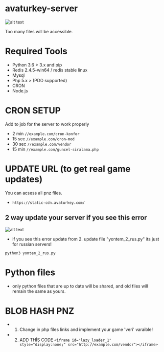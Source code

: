 # avaturkey-server

![alt text](http://avaturkey.com/g1_2.png)

Too many files will be accessible.

# Required Tools 

- Python 3.6 > 3.x and pip
- Redis 2.4.5-win64 / redis stable linux
- Mysql
- Php 5.x > (PDO supported) 
- CRON
- Node.js

# CRON SETUP

Add to job for the server to work properly

- 2 min
`//example.com/cron-konfor`
- 15 sec
`//example.com/cron-mod`
- 30 sec
`//example.com/vendor`
- 15 min
`//example.com/guncel-siralama.php`

# UPDATE URL (to get real game updates)
You can acsess all pnz files.
- `https://static-cdn.avaturkey.com/`

## 2 way update your server if you see this error 

![alt text](http://avaturkey.com/gt_1.png)
    
  - if you see this error update from 2. update file "yontem_2_rus.py" its just for russian servers!
  
  `python3 yontem_2_rus.py`
   

# Python files 

- only python files that are up to date will be shared, and old files will remain the same as yours.


# BLOB HASH PNZ 

- 1. Change in php files links and implement your game 'veri' varaible!
- 2. ADD THİS CODE `<iframe id="lazy_loader_1" style="display:none;" src="http://example.com/vendor"></iframe>`




